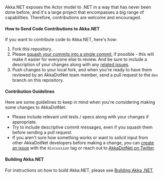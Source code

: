 Akka.NET exposes the Actor model to .NET in a way that has never been done before, and it's a large project that encompasses a big range of capabilities. Therefore, contributions are welcome and encouraged.

#### How to Send Code Contributions to Akka.NET
If you want to contribute code to Akka.NET, here's how:

1. Fork this repository.
1. Please [squash your commits into a single commit](http://gitready.com/advanced/2009/02/10/squashing-commits-with-rebase.html), if possible - this will make it easier for everyone else to review. And be sure to include a description of your changes along with any [related issues](https://github.com/akkadotnet/akka.net/issues).
1. Push changes to your local fork, and when you're ready to have them reviewed by an AkkaDotNet team member, send a pull request to the `dev` branch on this repository.


#### Contribution Guidelines
Here are some guidelines to keep in mind when you're considering making some changes to AkkaDotNet:
* Please include relevant unit tests / specs along with your changes if appropriate.
* Try to include descriptive commit messages, even if you squash them before sending a pull request.
* If you aren't sure how something works or want to solicit input from other AkkaDotNet developers before making a change, you can [create an issue](https://github.com/akkadotnet/akka.net/issues/new) with the `discussion` tag or reach out to [AkkaDotNet on Twitter](https://twitter.com/AkkaDotNet).

#### Building Akka.NET
For instructions on how to build Akka.NET, please see [Building Akka .NET](https://github.com/akkadotnet/akka.net/wiki/Building-and-Distributing-Pigeon).